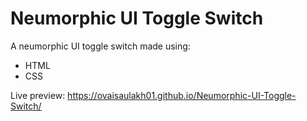# Neumorphic UI Toggle Switch

A neumorphic UI toggle switch made using:

- HTML
- CSS

Live preview: https://ovaisaulakh01.github.io/Neumorphic-UI-Toggle-Switch/
